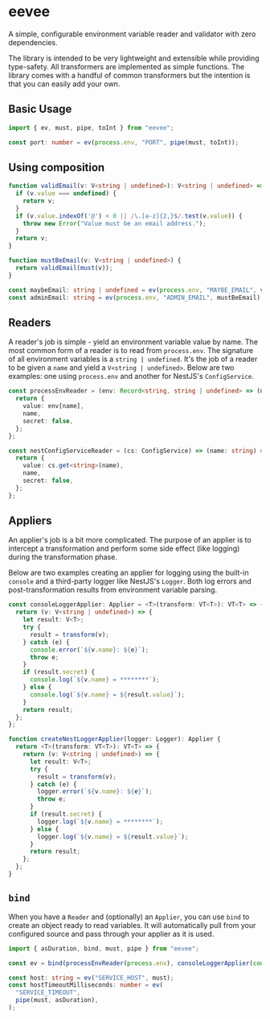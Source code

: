 # eevee

A simple, configurable environment variable reader and validator with zero dependencies.

The library is intended to be very lightweight and extensible while providing type-safety.
All transformers are implemented as simple functions. The library comes with a handful
of common transformers but the intention is that you can easily add your own.

## Basic Usage

```typescript
import { ev, must, pipe, toInt } from "eevee";

const port: number = ev(process.env, "PORT", pipe(must, toInt));
```

## Using composition

```typescript
function validEmail(v: V<string | undefined>): V<string | undefined> => {
  if (v.value === undefined) {
    return v;
  }
  if (v.value.indexOf('@') < 0 || /\.[a-z]{2,}$/.test(v.value)) {
    throw new Error("Value must be an email address.");
  }
  return v;
}

function mustBeEmail(v: V<string | undefined>) {
  return validEmail(must(v));
}

const maybeEmail: string | undefined = ev(process.env, "MAYBE_EMAIL", validEmail);
const adminEmail: string = ev(process.env, "ADMIN_EMAIL", mustBeEmail);
```

## Readers

A reader's job is simple - yield an environment variable value by name. The most common
form of a reader is to read from `process.env`. The signature of all environment variables
is a `string | undefined`. It's the job of a reader to be given a `name` and yield a
`V<string | undefined>`. Below are two examples: one using `process.env` and another for
NestJS's `ConfigService`.

```typescript
const processEnvReader = (env: Record<string, string | undefined> => (name: string) => {
  return {
    value: env[name],
    name,
    secret: false,
  };
};

const nestConfigServiceReader = (cs: ConfigService) => (name: string) => {
  return {
    value: cs.get<string>(name),
    name,
    secret: false,
  };
};
```

## Appliers

An applier's job is a bit more complicated. The purpose of an applier is to intercept
a transformation and perform some side effect (like logging) during the transformation
phase.

Below are two examples creating an applier for logging using the built-in `console` and
a third-party logger like NestJS's `Logger`. Both log errors and
post-transformation results from environment variable parsing.

```typescript
const consoleLoggerApplier: Applier = <T>(transform: VT<T>): VT<T> => {
  return (v: V<string | undefined>) => {
    let result: V<T>;
    try {
      result = transform(v);
    } catch (e) {
      console.error(`${v.name}: ${e}`);
      throw e;
    }
    if (result.secret) {
      console.log(`${v.name} = ********`);
    } else {
      console.log(`${v.name} = ${result.value}`);
    }
    return result;
  };
};

function createNestLoggerApplier(logger: Logger): Applier {
  return <T>(transform: VT<T>): VT<T> => {
    return (v: V<string | undefined>) => {
      let result: V<T>;
      try {
        result = transform(v);
      } catch (e) {
        logger.error(`${v.name}: ${e}`);
        throw e;
      }
      if (result.secret) {
        logger.log(`${v.name} = ********`);
      } else {
        logger.log(`${v.name} = ${result.value}`);
      }
      return result;
    };
  };
}
```

## `bind`

When you have a `Reader` and (optionally) an `Applier`, you can use `bind` to
create an object ready to read variables. It will automatically pull from
your configured source and pass through your applier as it is used.

```typescript
import { asDuration, bind, must, pipe } from "eevee";

const ev = bind(processEnvReader(process.env), consoleLoggerApplier(console));

const host: string = ev("SERVICE_HOST", must);
const hostTimeoutMilliseconds: number = ev(
  "SERVICE_TIMEOUT",
  pipe(must, asDuration),
);
```
